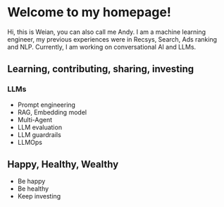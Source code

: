 # Welcome to my homepage! 
Hi, this is Weian, you can also call me Andy. I am a machine learning engineer, my previous experiences were in Recsys, Search, Ads ranking and NLP. Currently, I am working on conversational AI and LLMs.
## Learning, contributing, sharing, investing
### LLMs
* Prompt engineering
* RAG, Embedding model
* Multi-Agent
* LLM evaluation
* LLM guardrails
* LLMOps

## Happy, Healthy, Wealthy
* Be happy
* Be healthy
* Keep investing 
